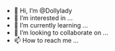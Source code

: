 - 👋 Hi, I’m @Dollylady
- 👀 I’m interested in ...
- 🌱 I’m currently learning ...
- 💞️ I’m looking to collaborate on ...
- 📫 How to reach me ...

<!---
Dollylady/Dollylady is a ✨ special ✨ repository because its `README.md` (this file) appears on your GitHub profile.
You can click the Preview link to take a look at your changes.
--->
